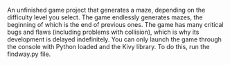   An unfinished game project that generates a maze, depending on the difficulty level you select. The game endlessly generates mazes, the beginning of which is the end of previous ones.
  The game has many critical bugs and flaws (including problems with collision), which is why its development is delayed indefinitely.
  You can only launch the game through the console with Python loaded and the Kivy library. To do this, run the findway.py file.
